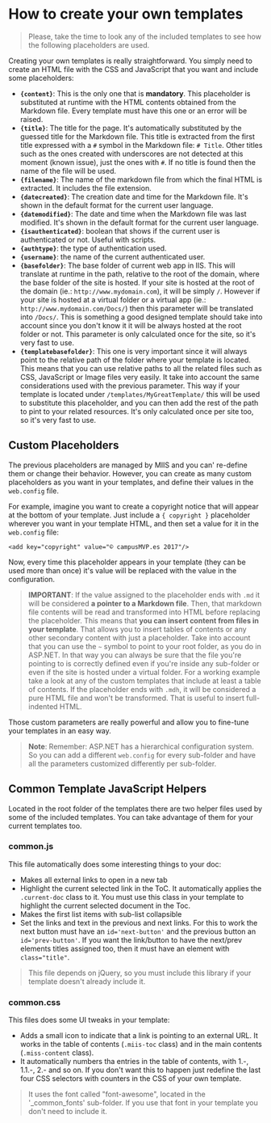 # How to create your own templates

>Please, take the time to look any of the included templates to see how the following placeholders are used.

Creating your own templates is really straightforward. You simply need to create an HTML file with the CSS and JavaScript that you want and include some placeholders:

- **`{content}`**: This is the only one that is **mandatory**. This placeholder is substituted at runtime with the HTML contents obtained from the Markdown file. Every template must have this one or an error will be raised.
- **`{title}`**: The title for the page. It's automatically substituted by the guessed title for the Markdown file. This title is extracted from the first title expressed with a `#` symbol in the Markdown file: `# Title`. Other titles such as the ones created with underscores are not detected at this moment (known issue), just the ones with `#`. If no title is found then the name of the file will be used.
- **`{filename}`**: The name of the markdown file from which the final HTML is extracted. It includes the file extension.
- **`{datecreated}`**: The creation date and time for the Markdown file. It's shown in the default format for the current user language.
- **`{datemodified}`**: The date and time when the Markdown file was last modified. It's shown in the default format for the current user language.
- **`{isauthenticated}`**: boolean that shows if the current user is authenticated or not. Useful with scripts.
- **`{authtype}`**: the type of authentication used.
- **`{username}`**: the name of the current authenticated user.
- **`{basefolder}`**: The base folder of current web app in IIS. This will translate at runtime in the path, relative to the root of the domain, where the base folder of the site is hosted. If your site is hosted at the root of the domain (ie.: `http://www.mydomain.com`), it will be simply `/`. However if your site is hosted at a virtual folder or a virtual app (ie.: `http://www.mydomain.com/Docs/`) then this parameter will be translated into `/Docs/`. This is something a good designed template should take into account since you don't know it it will be always hosted at the root folder or not. This parameter is only calculated once for the site, so it's very fast to use.
- **`{templatebasefolder}`**: This one is very important since it will always point to the relative path of the folder where your template is located. This means that you can use relative paths to all the related files such as CSS, JavaScript or Image files very easily. It take into account the same considerations used with the previous parameter. This way if your template is located under `/templates/MyGreatTemplate/` this will be used to substitute this placeholder, and you can then add the rest of the path to pint to your related resources. It's only calculated once per site too, so it's very fast to use.

## Custom Placeholders
The previous placeholders are managed by MIIS and you can' re-define them or change their behavior. However, you can create as many custom placeholders as you want in your templates, and define their values in the `web.config` file.

For example, imagine you want to create a copyright notice that will appear at the bottom of your template. Just include a `{ copyright }` placeholder wherever you want in your template HTML, and then set a value for it in the `web.config` file:

```
<add key="copyright" value="© campusMVP.es 2017"/>
```

Now, every time this placeholder appears in your template (they can be used more than once) it's value will be replaced with the value in the configuration.

>**IMPORTANT**: If the value assigned to the placeholder ends with `.md` it will be considered **a pointer to a Markdown file**. Then, that markdown file contents will be read and transformed into HTML before replacing the placeholder. This means that **you can insert content from files in your template**. That allows you to insert tables of contents or any other secondary content with just a placeholder. Take into account that you can use the `~` symbol to point to your root folder, as you do in ASP.NET. In that way you can always be sure that the file you're pointing to is correctly defined even if you're inside any sub-folder or even if the site is hosted under a virtual folder. For a working example take a look at any of the custom templates that include at least a table of contents. If the placeholder ends with `.mdh`, it will be considered a pure HTML file and won't be transformed. That is useful to insert full-indented HTML.

Those custom parameters are really powerful and allow you to fine-tune your templates in an easy way.

>**Note**: Remember: ASP.NET has a hierarchical configuration system. So you can add a different `web.config` for every sub-folder and have all the parameters customized differently per sub-folder.

## Common Template JavaScript Helpers
Located in the root folder of the templates there are two helper files used by some of the included templates. You can take advantage of them for your current templates too.

### common.js
This file automatically does some interesting things to your doc:

- Makes all external links to open in a new tab
- Highlight the current selected link in the ToC. It automatically applies the `.current-doc` class to it. You must use this class in your template to highlight the current selected document in the Toc.
- Makes the first list items with sub-list collapsible
- Set the links and text in the previous and next links. For this to work the next button must have an `id='next-button'` and the previous button an `id='prev-button'`. If you want the link/button to have the next/prev elements titles assigned too, then it must have an element with `class="title"`.

>This file depends on jQuery, so you must include this library if your template doesn't already include it.

### common.css
This files does some UI tweaks in your template:

- Adds a small icon to indicate that a link is pointing to an external URL. It works in the table of contents (`.miis-toc` class) and in the main contents (`.miss-content` class).
- It automatically numbers tha entries in the table of contents, with 1.-, 1.1.-, 2.- and so on. If you don't want this to happen just redefine the last four CSS selectors with counters in the CSS of your own template.

>It uses the font called "font-awesome", located in the '_common_fonts' sub-folder. If you use that font in your template you don't need to include it.